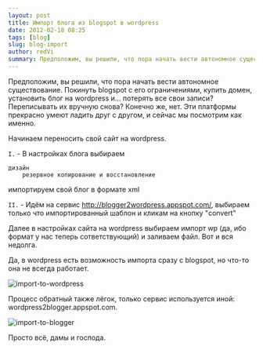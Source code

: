 ```yaml
---
layout: post
title: Импорт блога из blogspot в wordpress
date: 2012-02-18 08:25
tags: [blog]
slug: blog-import
author: redVi
summary: Предположим, вы решили, что пора начать вести автономное существование. Покинуть blogspot с его ограничениями, купить домен, установить блог на wordpress и... потерять все свои записи?
---
```


Предположим, вы решили, что пора начать вести автономное существование. Покинуть blogspot с его ограничениями, купить домен, установить блог на wordpress и... потерять все свои записи? Переписывать их вручную снова? Конечно же, нет. Эти платформы прекрасно умеют ладить друг с другом, и сейчас мы посмотрим как именно.

Начинаем переносить свой сайт на wordpress.

`I.` - В настройках блога выбираем

    дизайн
        резервное копирование и восстановление

импортируем свой блог в формате xml

`II.` - Идём на сервис <http://blogger2wordpress.appspot.com/>, выбираем только что импортированный шаблон и кликам на кнопку "convert"

Далее в настройках сайта на wordpress выбираем импорт wp (да, ибо формат у нас теперь сответствующий) и заливаем файл. Вот и вся недолга.

Да, в wordpress есть возможность импорта сразу с blogspot, но что-то она не всегда работает.

![import-to-wordpress](http://1.bp.blogspot.com/-6XM_IsIqTK8/Tz3yEo2133I/AAAAAAAAAhs/5MS3mYkzK9k/s1600/blogger-vp.png)

Процесс обратный также лёгок, только сервис используется иной: wordpress2blogger.appspot.com.

![import-to-blogger](http://1.bp.blogspot.com/-jD-REfQsOxA/Tz3yZiyke3I/AAAAAAAAAh0/r7FcArDK34k/s1600/wp-blogspot.png)

Просто всё, дамы и господа.

